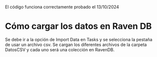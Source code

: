 El código funciona correctamente probado el 13/10/2024

# Cómo cargar los datos en Raven DB

Se debe ir a la opción de Import Data en Tasks y se selecciona la pestaña de usar un archivo csv. Se cargan los diferentes archivos de la carpeta DatosCSV y cada uno será una colección en RavenDB.

